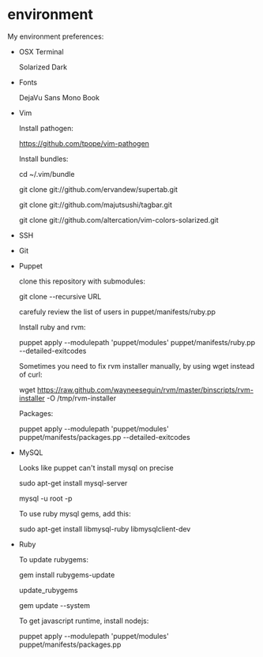 environment
===========

My environment preferences:

* OSX Terminal

  Solarized Dark

* Fonts

  DejaVu Sans Mono Book

* Vim

  Install pathogen:

    https://github.com/tpope/vim-pathogen

  Install bundles:

    cd ~/.vim/bundle

    git clone git://github.com/ervandew/supertab.git

    git clone git://github.com/majutsushi/tagbar.git

    git clone git://github.com/altercation/vim-colors-solarized.git

* SSH

* Git

* Puppet

  clone this repository with submodules:

  git clone --recursive URL

  carefuly review the list of users in puppet/manifests/ruby.pp
  
  Install ruby and rvm:

  puppet apply --modulepath 'puppet/modules' puppet/manifests/ruby.pp --detailed-exitcodes

  Sometimes you need to fix rvm installer manually, by using wget instead of curl:

  wget https://raw.github.com/wayneeseguin/rvm/master/binscripts/rvm-installer -O /tmp/rvm-installer

  Packages:

  puppet apply --modulepath 'puppet/modules' puppet/manifests/packages.pp --detailed-exitcodes

* MySQL

  Looks like puppet can't install mysql on precise

  sudo apt-get install mysql-server

  mysql -u root -p 

  To use ruby mysql gems, add this:

  sudo apt-get install libmysql-ruby libmysqlclient-dev

* Ruby

  To update rubygems:

  gem install rubygems-update

  update_rubygems

  gem update --system

  To get javascript runtime, install nodejs:

  puppet apply --modulepath 'puppet/modules' puppet/manifests/packages.pp

